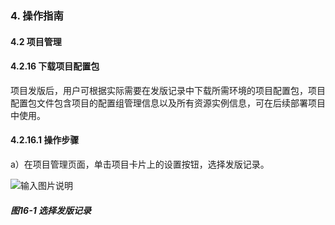 ### 4. 操作指南

#### 4.2 项目管理

#### 4.2.16 下载项目配置包

项目发版后，用户可根据实际需要在发版记录中下载所需环境的项目配置包，项目配置包文件包含项目的配置组管理信息以及所有资源实例信息，可在后续部署项目中使用。

#### 4.2.16.1 操作步骤

a）在项目管理页面，单击项目卡片上的设置按钮，选择发版记录。

![输入图片说明](../../../../images/SoFlu%EF%BC%88%E5%90%8E%E7%AB%AF%EF%BC%89%E5%BC%80%E5%8F%91%E5%B9%B3%E5%8F%B0/1.%20%E6%9C%80%E6%96%B0%E7%89%88%E6%9C%AC%20-%20%E6%9B%B4%E6%96%B0%E6%97%A5%E6%9C%9F%20-%202022.10.08/4.%20%E6%93%8D%E4%BD%9C%E6%8C%87%E5%8D%97/2.%20%E9%A1%B9%E7%9B%AE%E7%AE%A1%E7%90%86/16-1.png)

##### 图16-1 选择发版记录

